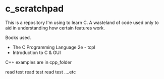 # c_scratchpad

This is a repository I'm using to learn C. 
A wasteland of code used only to aid in understanding how certain features work.


Books used.
- The C Programming Language 2e - tcpl
- Introduction to C & GUI


C++ examples are in cpp_folder

read test read test read test ....etc


